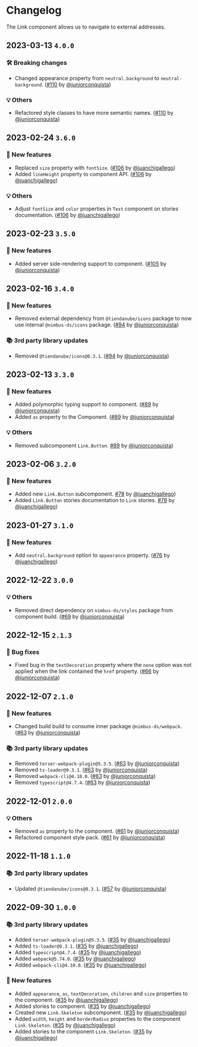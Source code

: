 # Changelog

The Link component allows us to navigate to external addresses.

## 2023-03-13 `4.0.0`

### 🛠 Breaking changes

- Changed appearance property from `neutral.background` to `neutral-background`. ([#110](https://github.com/TiendaNube/nimbus-design-system/pull/110) by [@juniorconquista](https://github.com/juniorconquista))

### 💡 Others

- Refactored style classes to have more semantic names. ([#110](https://github.com/TiendaNube/nimbus-design-system/pull/110) by [@juniorconquista](https://github.com/juniorconquista))

## 2023-02-24 `3.6.0`

### 🎉 New features

- Replaced `size` property with `fontSize`. ([#106](https://github.com/TiendaNube/nimbus-design-system/pull/106) by [@juanchigallego](https://github.com/juanchigallego))
- Added `lineHeight` property to component API. ([#106](https://github.com/TiendaNube/nimbus-design-system/pull/106) by [@juanchigallego](https://github.com/juanchigallego))

### 💡 Others

- Adjust `fontSize` and `color` properties in `Text` component on stories documentation. ([#106](https://github.com/TiendaNube/nimbus-design-system/pull/106) by [@juanchigallego](https://github.com/juanchigallego))

## 2023-02-23 `3.5.0`

### 🎉 New features

- Added server side-rendering support to component. ([#105](https://github.com/TiendaNube/nimbus-design-system/pull/105) by [@juniorconquista](https://github.com/juniorconquista))

## 2023-02-16 `3.4.0`

### 🎉 New features

- Removed external dependency from `@tiendanube/icons` package to now use internal `@nimbus-ds/icons` package. ([#94](https://github.com/TiendaNube/nimbus-design-system/pull/#94) by [@juniorconquista](https://github.com/juniorconquista))

### 📚 3rd party library updates

- Removed `@tiendanube/icons@0.3.1`. ([#94](https://github.com/TiendaNube/nimbus-design-system/pull/#94) by [@juniorconquista](https://github.com/juniorconquista))

## 2023-02-13 `3.3.0`

### 🎉 New features

- Added polymorphic typing support to component. ([#89](https://github.com/TiendaNube/nimbus-design-system/pull/89) by [@juniorconquista](https://github.com/juniorconquista))
- Added `as` property to the Component. ([#89](https://github.com/TiendaNube/nimbus-design-system/pull/89) by [@juniorconquista](https://github.com/juniorconquista))

### 💡 Others

- Removed subcomponent `Link.Button`. [#89](https://github.com/TiendaNube/nimbus-design-system/pull/#89) by [@juniorconquista](https://github.com/juniorconquista))

## 2023-02-06 `3.2.0`

### 🎉 New features

- Added new `Link.Button` subcomponent. [#78](https://github.com/TiendaNube/nimbus-design-system/pull/#78) by [@juanchigallego](https://github.com/juanchigallego))
- Added `Link.Button` stories documentation to `Link` stories. [#78](https://github.com/TiendaNube/nimbus-design-system/pull/#78) by [@juanchigallego](https://github.com/juanchigallego))

## 2023-01-27 `3.1.0`

### 🎉 New features

- Add `neutral.background` option to `appearance` property. ([#76](https://github.com/TiendaNube/nimbus-design-system/pull/76) by [@juanchigallego](https://github.com/juanchigallego))

## 2022-12-22 `3.0.0`

### 💡 Others

- Removed direct dependency on `nimbus-ds/styles` package from component build. ([#69](https://github.com/TiendaNube/nimbus-design-system/pull/69) by [@juniorconquista](https://github.com/juniorconquista))

## 2022-12-15 `2.1.3`

### 🐛 Bug fixes

- Fixed bug in the `textDecoration` property where the `none` option was not applied when the link contained the `href` property. ([#66](https://github.com/TiendaNube/nimbus-design-system/pull/66) by [@juniorconquista](https://github.com/juniorconquista))

## 2022-12-07 `2.1.0`

### 🎉 New features

- Changed build build to consume inner package `@nimbus-ds/webpack`. ([#63](https://github.com/TiendaNube/nimbus-design-system/pull/63) by [@juniorconquista](https://github.com/juniorconquista))

### 📚 3rd party library updates

- Removed `terser-webpack-plugin@5.3.5`. ([#63](https://github.com/TiendaNube/nimbus-design-system/pull/63) by [@juniorconquista](https://github.com/juniorconquista))
- Removed `ts-loader@9.3.1`. ([#63](https://github.com/TiendaNube/nimbus-design-system/pull/63) by [@juniorconquista](https://github.com/juniorconquista))
- Removed `webpack-cli@4.10.0`. ([#63](https://github.com/TiendaNube/nimbus-design-system/pull/63) by [@juniorconquista](https://github.com/juniorconquista))
- Removed `typescript@4.7.4`. ([#63](https://github.com/TiendaNube/nimbus-design-system/pull/63) by [@juniorconquista](https://github.com/juniorconquista))

## 2022-12-01 `2.0.0`

### 💡 Others

- Removed `as` property to the component. ([#61](https://github.com/TiendaNube/nimbus-design-system/pull/61) by [@juniorconquista](https://github.com/juniorconquista))
- Refactored component style pack. ([#61](https://github.com/TiendaNube/nimbus-design-system/pull/61) by [@juniorconquista](https://github.com/juniorconquista))

## 2022-11-18 `1.1.0`

### 📚 3rd party library updates

- Updated `@tiendanube/icons@0.3.1`. ([#57](https://github.com/TiendaNube/nimbus-design-system/pull/#57) by [@juniorconquista](https://github.com/juniorconquista))

## 2022-09-30 `1.0.0`

### 📚 3rd party library updates

- Added `terser-webpack-plugin@5.3.5`. ([#35](https://github.com/TiendaNube/nimbus-design-system/pull/35) by [@juanchigallego](https://github.com/juanchigallego))
- Added `ts-loader@9.3.1`. ([#35](https://github.com/TiendaNube/nimbus-design-system/pull/35) by [@juanchigallego](https://github.com/juanchigallego))
- Added `typescript@4.7.4`. ([#35](https://github.com/TiendaNube/nimbus-design-system/pull/35) by [@juanchigallego](https://github.com/juanchigallego))
- Added `webpack@5.74.0`. ([#35](https://github.com/TiendaNube/nimbus-design-system/pull/35) by [@juanchigallego](https://github.com/juanchigallego))
- Added `webpack-cli@4.10.0`. ([#35](https://github.com/TiendaNube/nimbus-design-system/pull/35) by [@juanchigallego](https://github.com/juanchigallego))

### 🎉 New features

- Added `appearance`, `as`, `textDecoration`, `children` and `size` properties to the component. ([#35](https://github.com/TiendaNube/nimbus-design-system/pull/35) by [@juanchigallego](https://github.com/juanchigallego))
- Added stories to component. ([#35](https://github.com/TiendaNube/nimbus-design-system/pull/35) by [@juanchigallego](https://github.com/juanchigallego))
- Created new `Link.Skeleton` subcomponent. ([#35](https://github.com/TiendaNube/nimbus-design-system/pull/35) by [@juanchigallego](https://github.com/juanchigallego))
- Added `width`, `height` and `borderRadius` properties to the component `Link.Skeleton`. ([#35](https://github.com/TiendaNube/nimbus-design-system/pull/35) by [@juanchigallego](https://github.com/juanchigallego))
- Added stories to the component `Link.Skeleton`. ([#35](https://github.com/TiendaNube/nimbus-design-system/pull/35) by [@juanchigallego](https://github.com/juanchigallego))
